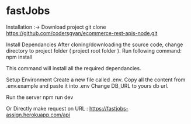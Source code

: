 # fastJobs

Installation :-> 
Download project
git clone https://github.com/codersgyan/ecommerce-rest-apis-node.git

Install Dependancies
After cloning/downloading the source code, change directory to project folder ( project root folder ). Run following command: npm install

This command will install all the required dependancies.

Setup Environment
Create a new file called .env. Copy all the content from .env.example and paste it into .env Change DB_URL to yours db url.

Run the server
npm run dev

Or Directly make request on URL : https://fastjobs-assign.herokuapp.com/api
